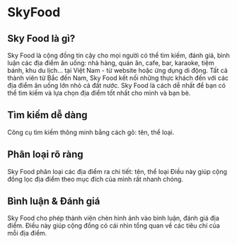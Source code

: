 # SkyFood

## Sky Food là gì?

Sky Food là cộng đồng tin cậy cho mọi người có thể tìm kiếm, đánh giá, bình luận các địa điểm ăn uống: nhà hàng, quán ăn, cafe, bar, karaoke, tiệm bánh, khu du lịch... tại Việt Nam - từ website hoặc ứng dụng di động. Tất cả thành viên từ Bắc đến Nam, Sky Food kết nối những thực khách đến với các địa điểm ăn uống lớn nhỏ cả đất nước.
Sky Food là cách dễ nhất để bạn có thể tìm kiếm và lựa chọn địa điểm tốt nhất cho mình và bạn bè.

## Tìm kiếm dễ dàng

Công cụ tìm kiếm thông minh bằng cách gõ: tên, thể loại.

## Phân loại rõ ràng

Sky Food phân loại các địa điểm ra chi tiết: tên, thể loại
Điều này giúp cộng đồng lọc địa điểm theo mục đích của mình rất nhanh chóng.

## Bình luận & Đánh giá

Sky Food cho phép thành viên chèn hình ảnh vào bình luận, đánh giá địa điểm.
Điều này giúp cộng đồng có cái nhìn tổng quan về các tiêu chí của mỗi địa điểm. 